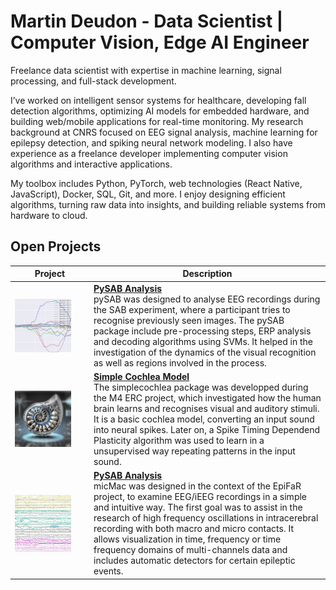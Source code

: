 
# Martin Deudon - Data Scientist | Computer Vision, Edge AI Engineer

Freelance data scientist with expertise in machine learning, signal processing, and full-stack development.

I’ve worked on intelligent sensor systems for healthcare, developing fall detection algorithms, optimizing AI models for embedded hardware, and building web/mobile applications for real-time monitoring. My research background at CNRS focused on EEG signal analysis, machine learning for epilepsy detection, and spiking neural network modeling. I also have experience as a freelance developer implementing computer vision algorithms and interactive applications.

My toolbox includes Python, PyTorch, web technologies (React Native, JavaScript), Docker, SQL, Git, and more. I enjoy designing efficient algorithms, turning raw data into insights, and building reliable systems from hardware to cloud.


## Open Projects

<table width="100%">
  <thead>
    <tr>
      <th width="25%">Project</th>
      <th width="75%">Description</th>
    </tr>
  </thead>
  <tbody>
    <tr>
      <td><img src="images/pysab_thumbnail.webp" alt="PySAB Analysis" style="width:80%;height:auto;object-fit:fill; display:block;"></td>
      <td><strong><a href="https://github.com/tinmarD/pySAB">PySAB Analysis</a></strong><br>pySAB was designed to analyse EEG recordings during the SAB experiment, where a participant tries to recognise previously seen images. The pySAB package include pre-processing steps, ERP analysis and decoding algorithms using SVMs. It helped in the investigation of the dynamics of the visual recognition as well as regions involved in the process.</td>
    </tr>
      <tr>
      <td><img src="images/cochlea-model_thumbnail.webp" alt="simple_cochlea_model" style="width:80%;height:auto;object-fit:fill; display:block;"></td>
      <td><strong><a href="https://github.com/tinmarD/simplecochlea">Simple Cochlea Model</a></strong><br> The simplecochlea package was developped during the M4 ERC project, which investigated how the human brain learns and recognises visual and auditory stimuli. It is a basic cochlea model, converting an input sound into neural spikes. Later on, a Spike Timing Dependend Plasticity algorithm was used to learn in a unsupervised way repeating patterns in the input sound.</td>
    </tr>
     <tr>
      <td><img src="images/micmac_thumbnail.webp" alt="PySAB Analysis" style="width:80%;height:auto;object-fit:fill; display:block;"></td>
      <td><strong><a href="https://github.com/tinmarD/pySAB">PySAB Analysis</a></strong><br>micMac was designed in the context of the EpiFaR project, to examine EEG/iEEG recordings in a simple and intuitive way. The first goal was to assist in the research of high frequency oscillations in intracerebral recording with both macro and micro contacts. It allows visualization in time, frequency or time frequency domains of multi-channels data and includes automatic detectors for certain epileptic events.</td>
    </tr>

  </tbody>
</table>